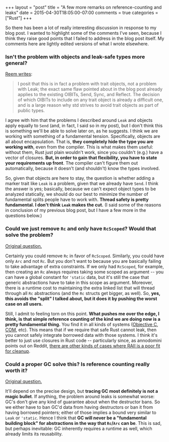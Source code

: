 +++
layout = "post"
title = "A few more remarks on reference-counting and leaks"
date = 2015-04-30T18:05:00-07:00
comments = true
categories = ["Rust"]
+++

So there has been a lot of really interesting discussion in response
to my blog post. I wanted to highlight some of the comments I've seen,
because I think they raise good points that I failed to address in the
blog post itself. My comments here are lightly edited versions of what
I wrote elsewhere.

### Isn't the problem with objects and leak-safe types more general?

[Reem writes][1]:

> I posit that this is in fact a problem with trait objects, not a
  problem with Leak; the exact same flaw pointed about in the blog
  post already applies to the existing OIBITs, Send, Sync, and
  Reflect. The decision of which OIBITs to include on any trait object
  is already a difficult one, and is a large reason why std strives to
  avoid trait objects as part of public types.

I agree with him that the problems I described around `Leak` and
objects apply equally to `Send` (and, in fact, I said so in my post),
but I don't think this is something we'll be able to solve later on,
as he suggests. I think we are working with something of a fundamental
tension. Specifically, objects are all about encapsulation. That is,
**they completely hide the type you are working with**, even from the
compiler. This is what makes them useful: without them, Rust just
plain wouldn't work, since you couldn't (e.g.) have a vector of
closures. **But, in order to gain that flexibility, you have to state
your requirements up front**. The compiler can't figure them out
automatically, because it doesn't (and shouldn't) know the types
involved.

[1]: http://www.reddit.com/r/rust/comments/34bj7z/on_referencecounting_and_leaks_from_nmatsakiss/cqtksn3
[2]: http://www.reddit.com/r/rust/comments/34bj7z/on_referencecounting_and_leaks_from_nmatsakiss/cqtrzi7

So, given that objects are here to stay, the question is whether
adding a marker trait like `Leak` is a problem, given that we already
have `Send`. I think the answer is yes; basically, because we can't
expect object types to be analyzed statically, we should do our best
to minimize the number of fundamental splits people have to work
with. **Thread safety is pretty fundamental. I don't think `Leak`
makes the cut.** (I said some of the reasons in conclusion of my
previous blog post, but I have a few more in the questions below.)

### Could we just remove `Rc` and only have `RcScoped`? Would that solve the problem?

[Original question.](http://smallcultfollowing.com/babysteps/blog/2015/04/29/on-reference-counting-and-leaks/#comment-1994859272)

Certainly you could remove `Rc` in favor of `RcScoped`. Similarly, you
could have only `Arc` and not `Rc`. But you don't want to because you
are basically failing to take advantage of extra constraints. If we
only had `RcScoped`, for example, then creating an `Rc` always
requires taking some scoped as argument -- you can have a global
constant for `'static` data, but it's still the case that generic
abstractions have to take in this scope as argument. Moreover, there
is a runtime cost to maintaining the extra linked list that will
thread through all `Rc` abstractions (and the `Rc` structs get bigger,
as well). So, **yes, this avoids the "split" I talked about, but it
does it by pushing the worst case on all users.**

Still, I admit to feeling torn on this point. **What pushes me over
the edge, I think, is that simple reference counting of the kind we
are doing now is a pretty fundamental thing.** You find it in all
kinds of systems
([Objective C](http://clang.llvm.org/docs/AutomaticReferenceCounting.html),
[COM](https://msdn.microsoft.com/en-us/library/windows/desktop/ms687260%28v=vs.85%29.aspx),
etc). This means that if we require that safe Rust cannot leak, then
you cannot safely integrate borrowed data with those systems. I think
it's better to just use closures in Rust code -- particularly since,
as annodomini points out on Reddit,
[there are other kinds of cases where RAII is a poor fit for cleanup](http://www.reddit.com/r/rust/comments/34bj7z/on_referencecounting_and_leaks_from_nmatsakiss/cqt983d).

### Could a proper GC solve this? Is reference counting really worth it?

[Original question.](http://www.reddit.com/r/rust/comments/34bj7z/on_referencecounting_and_leaks_from_nmatsakiss/cqtpxga)

It'll depend on the precise design, but **tracing GC most definitely
is not a magic bullet**. If anything, the problem around leaks is
somewhat worse: GC's don't give any kind of guarantee about when the
destructor bans. So we either have to ban GC'd data from having
destructors or ban it from having borrowed pointers; either of those
implies a bound very similar to `Leak` or `'static`. Hence I think
that **GC will never be a "fundamental building block" for
abstractions in the way that `Rc`/`Arc` can be**. This is sad, but
perhaps inevitable: GC inherently requires a runtime as well, which
already limits its reusability.
